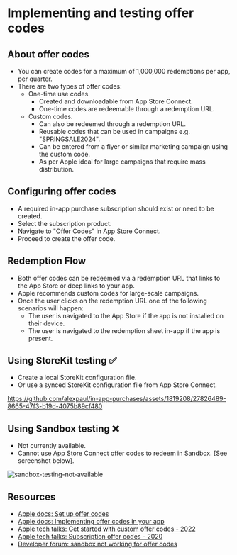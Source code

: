 #  Implementing and testing offer codes 

## About offer codes 

* You can create codes for a maximum of 1,000,000 redemptions per app, per quarter.
* There are two types of offer codes:
  * One-time use codes.
    * Created and downloadable from App Store Connect.
    * One-time codes are redeemable through a redemption URL.
  * Custom codes.
    * Can also be redeemed through a redemption URL.
    * Reusable codes that can be used in campaigns e.g. "SPRINGSALE2024".
    * Can be entered from a flyer or similar marketing campaign using the custom code.
    * As per Apple ideal for large campaigns that require mass distribution.

## Configuring offer codes 

* A required in-app purchase subscription should exist or need to be created.
* Select the subscription product. 
* Navigate to "Offer Codes" in App Store Connect.
* Proceed to create the offer code.
    
## Redemption Flow 

* Both offer codes can be redeemed via a redemption URL that links to the App Store or deep links to your app. 
* Apple recommends custom codes for large-scale campaigns. 
* Once the user clicks on the redemption URL one of the following scenarios will happen: 
  * The user is navigated to the App Store if the app is not installed on their device.
  * The user is navigated to the redemption sheet in-app if the app is present.

## Using StoreKit testing ✅

* Create a local StoreKit configuration file.
* Or use a synced StoreKit configuration file from App Store Connect.

https://github.com/alexpaul/in-app-purchases/assets/1819208/27826489-8665-47f3-b19d-4075b89cf480

## Using Sandbox testing ❌

* Not currently available.
* Cannot use App Store Connect offer codes to redeem in Sandbox. [See screenshot below].

![sandbox-testing-not-available](https://github.com/alexpaul/in-app-purchases/assets/1819208/cf0bd918-e5f0-4a13-827c-6666da2c44da)


## Resources

* [Apple docs: Set up offer codes](https://developer.apple.com/help/app-store-connect/manage-subscriptions/set-up-offer-codes/)
* [Apple docs: Implementing offer codes in your app](https://developer.apple.com/documentation/storekit/in-app_purchase/original_api_for_in-app_purchase/subscriptions_and_offers/implementing_offer_codes_in_your_app)
* [Apple tech talks: Get started with custom offer codes - 2022](https://developer.apple.com/videos/play/tech-talks/110150/)
* [Apple tech talks: Subscription offer codes - 2020](https://developer.apple.com/videos/play/tech-talks/10868/)
* [Developer forum: sandbox not working for offer codes](https://developer.apple.com/forums/thread/688550)

